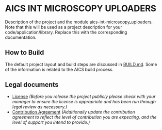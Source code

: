 # AICS INT MICROSCOPY UPLOADERS

Description of the project and the module aics-int-microscopy_uploaders. 
Note that this will be used as a project description for your code/application/library. Replace this with
the corresponding documentation.

## How to Build

The default project layout and build steps are discussed in [BUILD.md](BUILD.md). Some of the information
is related to the AICS build process.

## Legal documents

- [License](LICENSE.txt) _(Before you release the project publicly please check with your manager to ensure the license is appropriate and has been run through legal review as necessary.)_
- [Contribution Agreement](CONTRIBUTING.md) _(Additionally update the contribution agreement to reflect
the level of contribution you are expecting, and the level of support you intend to provide.)_
